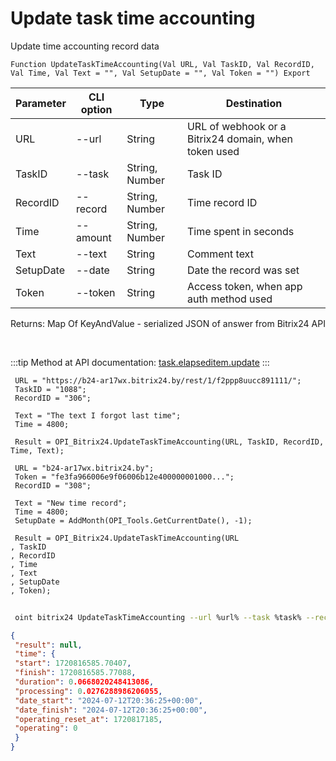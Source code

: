 ﻿---
sidebar_position: 5
---

# Update task time accounting
 Update time accounting record data



`Function UpdateTaskTimeAccounting(Val URL, Val TaskID, Val RecordID, Val Time, Val Text = "", Val SetupDate = "", Val Token = "") Export`

 | Parameter | CLI option | Type | Destination |
 |-|-|-|-|
 | URL | --url | String | URL of webhook or a Bitrix24 domain, when token used |
 | TaskID | --task | String, Number | Task ID |
 | RecordID | --record | String, Number | Time record ID |
 | Time | --amount | String, Number | Time spent in seconds |
 | Text | --text | String | Comment text |
 | SetupDate | --date | String | Date the record was set |
 | Token | --token | String | Access token, when app auth method used |

 
 Returns: Map Of KeyAndValue - serialized JSON of answer from Bitrix24 API

<br/>

:::tip
Method at API documentation: [task.elapseditem.update](https://dev.1c-bitrix.ru/rest_help/tasks/task/elapseditem/update.php)
:::
<br/>


```bsl title="Code example"
 URL = "https://b24-ar17wx.bitrix24.by/rest/1/f2ppp8uucc891111/";
 TaskID = "1088";
 RecordID = "306";
 
 Text = "The text I forgot last time";
 Time = 4800;
 
 Result = OPI_Bitrix24.UpdateTaskTimeAccounting(URL, TaskID, RecordID, Time, Text);
 
 URL = "b24-ar17wx.bitrix24.by";
 Token = "fe3fa966006e9f06006b12e400000001000...";
 RecordID = "308";
 
 Text = "New time record";
 Time = 4800;
 SetupDate = AddMonth(OPI_Tools.GetCurrentDate(), -1);
 
 Result = OPI_Bitrix24.UpdateTaskTimeAccounting(URL
, TaskID
, RecordID
, Time
, Text
, SetupDate
, Token);
```
	


```sh title="CLI command example"
 
 oint bitrix24 UpdateTaskTimeAccounting --url %url% --task %task% --record %record% --amount %amount% --text %text% --date %date% --token %token%

```

```json title="Result"
{
 "result": null,
 "time": {
 "start": 1720816585.70407,
 "finish": 1720816585.77088,
 "duration": 0.0668020248413086,
 "processing": 0.0276288986206055,
 "date_start": "2024-07-12T20:36:25+00:00",
 "date_finish": "2024-07-12T20:36:25+00:00",
 "operating_reset_at": 1720817185,
 "operating": 0
 }
}
```
